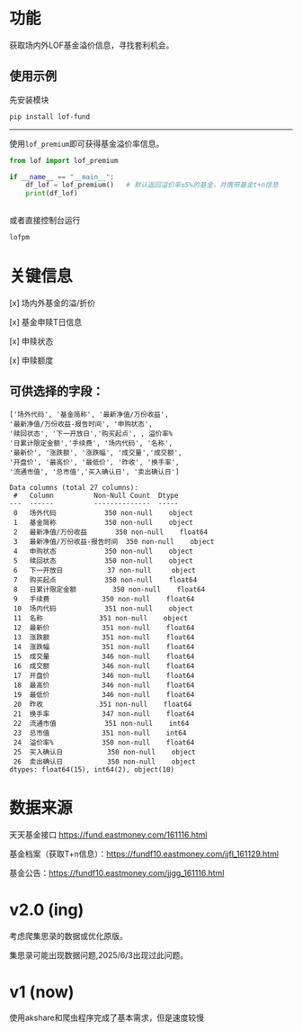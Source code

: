 # 功能

获取场内外LOF基金溢价信息，寻找套利机会。

## 使用示例

先安装模块
```bash
pip install lof-fund
```
----
使用`lof_premium`即可获得基金溢价率信息。
```python
from lof import lof_premium

if __name__ == "__main__":
    df_lof = lof_premium()   # 默认返回溢价率±5%的基金，并携带基金t+n信息
    print(df_lof)
    
```
或者直接控制台运行
```bash
lofpm
```

# 关键信息

[x] 场内外基金的溢/折价

[x] 基金申赎T日信息

[x] 申赎状态

[x] 申赎额度

## 可供选择的字段：
```
['场外代码', '基金简称', '最新净值/万份收益', 
'最新净值/万份收益-报告时间', '申购状态', 
'赎回状态', '下一开放日','购买起点', , 溢价率%
'日累计限定金额','手续费', '场内代码', '名称',
'最新价', '涨跌额', '涨跌幅', '成交量','成交额',
'开盘价', '最高价', '最低价', '昨收', '换手率',
'流通市值', '总市值','买入确认日', '卖出确认日']

Data columns (total 27 columns):
 #   Column          Non-Null Count  Dtype  
---  ------          --------------  -----
 0   场外代码            350 non-null    object
 1   基金简称            350 non-null    object
 2   最新净值/万份收益       350 non-null    float64
 3   最新净值/万份收益-报告时间  350 non-null    object
 4   申购状态            350 non-null    object
 5   赎回状态            350 non-null    object
 6   下一开放日           37 non-null     object
 7   购买起点            350 non-null    float64
 8   日累计限定金额         350 non-null    float64
 9   手续费             350 non-null    float64
 10  场内代码            351 non-null    object
 11  名称              351 non-null    object
 12  最新价             351 non-null    float64
 13  涨跌额             351 non-null    float64
 14  涨跌幅             351 non-null    float64
 15  成交量             346 non-null    float64
 16  成交额             346 non-null    float64
 17  开盘价             346 non-null    float64
 18  最高价             346 non-null    float64
 19  最低价             346 non-null    float64
 20  昨收              351 non-null    float64
 21  换手率             347 non-null    float64
 22  流通市值            351 non-null    int64
 23  总市值             351 non-null    int64
 24  溢价率%            350 non-null    float64
 25  买入确认日           350 non-null    object
 26  卖出确认日           350 non-null    object
dtypes: float64(15), int64(2), object(10)
```

# 数据来源

天天基金接口
https://fund.eastmoney.com/161116.html

基金档案（获取T+n信息）：https://fundf10.eastmoney.com/jjfl_161129.html

基金公告：https://fundf10.eastmoney.com/jjgg_161116.html

# v2.0 (ing)
考虑爬集思录的数据或优化原版。

集思录可能出现数据问题,2025/6/3出现过此问题。

# v1 (now)

使用akshare和爬虫程序完成了基本需求，但是速度较慢